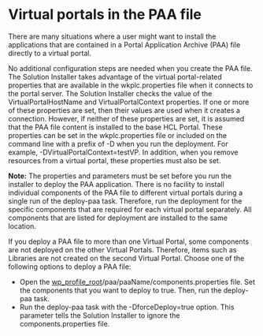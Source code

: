 # Virtual portals in the PAA file

There are many situations where a user might want to install the applications that are contained in a Portal Application Archive \(PAA\) file directly to a virtual portal.

No additional configuration steps are needed when you create the PAA file. The Solution Installer takes advantage of the virtual portal-related properties that are available in the wkplc.properties file when it connects to the portal server. The Solution Installer checks the value of the VirtualPortalHostName and VirtualPortalContext properties. If one or more of these properties are set, then their values are used when it creates a connection. However, if neither of these properties are set, it is assumed that the PAA file content is installed to the base HCL Portal. These properties can be set in the wkplc.properties file or included on the command line with a prefix of -D when you run the deployment. For example, -DVirtualPortalContext=testVP. In addition, when you remove resources from a virtual portal, these properties must also be set.

**Note:** The properties and parameters must be set before you run the installer to deploy the PAA application. There is no facility to install individual components of the PAA file to different virtual portals during a single run of the deploy-paa task. Therefore, run the deployment for the specific components that are required for each virtual portal separately. All components that are listed for deployment are installed to the same location.

If you deploy a PAA file to more than one Virtual Portal, some components are not deployed on the other Virtual Portals. Therefore, items such as Libraries are not created on the second Virtual Portal. Choose one of the following options to deploy a PAA file:

-   Open the [wp\_profile\_root](../reference/wpsdirstr.md#wp_profile_root)/paa/paaName/components.properties file. Set the components that you want to deploy to true. Then, run the deploy-paa task.
-   Run the deploy-paa task with the -DforceDeploy=true option. This parameter tells the Solution Installer to ignore the components.properties file.


